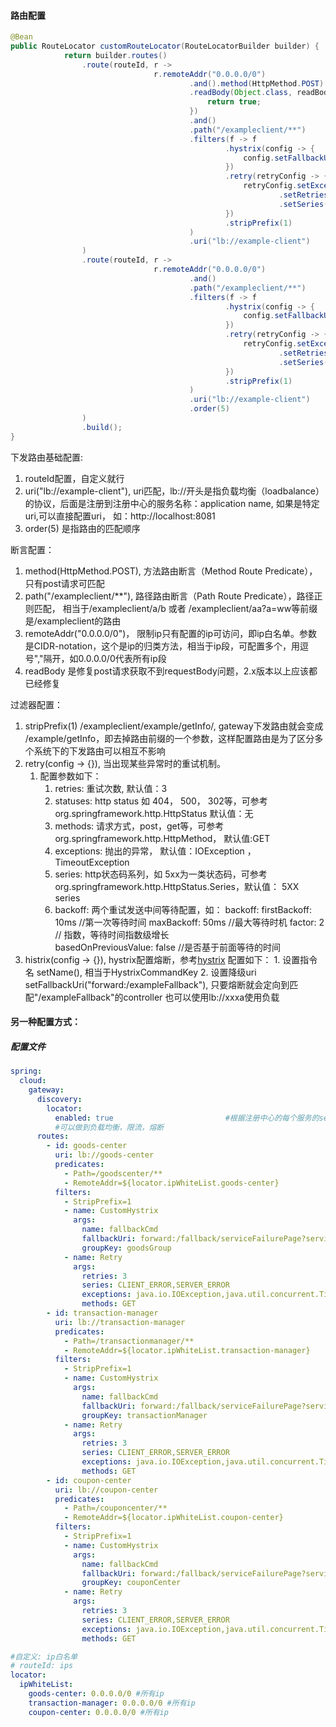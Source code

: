 #### 路由配置
```java
@Bean
public RouteLocator customRouteLocator(RouteLocatorBuilder builder) {
            return builder.routes()
                .route(routeId, r ->
                                r.remoteAddr("0.0.0.0/0")
                                        .and().method(HttpMethod.POST).and()
                                        .readBody(Object.class, readBody -> {
                                            return true;
                                        })
                                        .and()
                                        .path("/exampleclient/**")
                                        .filters(f -> f
                                                .hystrix(config -> {
                                                    config.setFallbackUri("forward:/fallback/serviceFailurePage").setName("fallbackCmd");
                                                })
                                                .retry(retryConfig -> {
                                                    retryConfig.setExceptions(java.io.IOException.class, java.util.concurrent.TimeoutException.class)
                                                            .setRetries(3)
                                                            .setSeries(SERVER_ERROR, CLIENT_ERROR);
                                                })
                                                .stripPrefix(1)
                                        )
                                        .uri("lb://example-client")
                )
                .route(routeId, r ->
                                r.remoteAddr("0.0.0.0/0")
                                        .and()
                                        .path("/exampleclient/**")
                                        .filters(f -> f
                                                .hystrix(config -> {
                                                    config.setFallbackUri("forward:/fallback/serviceFailurePage").setName("fallbackCmd");
                                                })
                                                .retry(retryConfig -> {
                                                    retryConfig.setExceptions(java.io.IOException.class, java.util.concurrent.TimeoutException.class)
                                                            .setRetries(3)
                                                            .setSeries(SERVER_ERROR, CLIENT_ERROR);
                                                })
                                                .stripPrefix(1)
                                        )
                                        .uri("lb://example-client")
                                        .order(5)
                )
                .build();
}
```
下发路由基础配置:

1. routeId配置，自定义就行
2. uri("lb://example-client"), uri匹配，lb://开头是指负载均衡（loadbalance）的协议，后面是注册到注册中心的服务名称：application name, 如果是特定uri,可以直接配置uri， 如：http://localhost:8081
3. order(5) 是指路由的匹配顺序

断言配置：

1. method(HttpMethod.POST), 方法路由断言（Method Route Predicate），只有post请求可匹配
2. path("/exampleclient/**"), 路径路由断言（Path Route Predicate），路径正则匹配， 相当于/exampleclient/a/b  或者 /exampleclient/aa?a=ww等前缀是/exampleclient的路由
3. remoteAddr("0.0.0.0/0")， 限制ip只有配置的ip可访问，即ip白名单。参数是CIDR-notation，这个是ip的归类方法，相当于ip段，可配置多个，用逗号","隔开，如0.0.0.0/0代表所有ip段
4. readBody 是修复post请求获取不到requestBody问题，2.x版本以上应该都已经修复

过滤器配置：

1. stripPrefix(1) /exampleclient/example/getInfo/, gateway下发路由就会变成 /example/getInfo，即去掉路由前缀的一个参数，这样配置路由是为了区分多个系统下的下发路由可以相互不影响
2. retry(config -> {}), 当出现某些异常时的重试机制。
    1. 配置参数如下：
        1. retries: 重试次数, 默认值：3
        2. statuses: http status 如 404， 500， 302等，可参考org.springframework.http.HttpStatus 默认值：无
        3. methods: 请求方式，post，get等，可参考org.springframework.http.HttpMethod， 默认值:GET
        4. exceptions: 抛出的异常， 默认值：IOException ， TimeoutException
        5. series: http状态码系列，如 5xx为一类状态码，可参考org.springframework.http.HttpStatus.Series，默认值： 5XX series
        6. backoff: 两个重试发送中间等待配置，如：
           backoff:
              firstBackoff: 10ms //第一次等待时间
              maxBackoff: 50ms //最大等待时机
              factor: 2 // 指数，等待时间指数级增长  
              basedOnPreviousValue: false //是否基于前面等待的时间
6. histrix(config -> {}), hystrix配置熔断，参考[hystrix](hystrix.md)
    配置如下：
        1. 设置指令名 setName(), 相当于HystrixCommandKey
        2. 设置降级uri setFallbackUri("forward:/exampleFallback"), 只要熔断就会定向到匹配"/exampleFallback"的controller 也可以使用lb://xxxa使用负载

#### 另一种配置方式：
##### 配置文件
```yaml
spring:
  cloud:
    gateway:
      discovery:
        locator:
          enabled: true                         #根据注册中心的每个服务的serviceId，进行路由转发功能，
          #可以做到负载均衡，限流，熔断
      routes:
        - id: goods-center
          uri: lb://goods-center
          predicates:
            - Path=/goodscenter/**
            - RemoteAddr=${locator.ipWhiteList.goods-center}
          filters:
            - StripPrefix=1
            - name: CustomHystrix
              args:
                name: fallbackCmd
                fallbackUri: forward:/fallback/serviceFailurePage?service=goods-center
                groupKey: goodsGroup
            - name: Retry
              args:
                retries: 3
                series: CLIENT_ERROR,SERVER_ERROR
                exceptions: java.io.IOException,java.util.concurrent.TimeoutException
                methods: GET
        - id: transaction-manager
          uri: lb://transaction-manager
          predicates:
            - Path=/transactionmanager/**
            - RemoteAddr=${locator.ipWhiteList.transaction-manager}
          filters:
            - StripPrefix=1
            - name: CustomHystrix
              args:
                name: fallbackCmd
                fallbackUri: forward:/fallback/serviceFailurePage?service=transaction-manager
                groupKey: transactionManager
            - name: Retry
              args:
                retries: 3
                series: CLIENT_ERROR,SERVER_ERROR
                exceptions: java.io.IOException,java.util.concurrent.TimeoutException
                methods: GET
        - id: coupon-center
          uri: lb://coupon-center
          predicates:
            - Path=/couponcenter/**
            - RemoteAddr=${locator.ipWhiteList.coupon-center}
          filters:
            - StripPrefix=1
            - name: CustomHystrix
              args:
                name: fallbackCmd
                fallbackUri: forward:/fallback/serviceFailurePage?service=coupon-center
                groupKey: couponCenter
            - name: Retry
              args:
                retries: 3
                series: CLIENT_ERROR,SERVER_ERROR
                exceptions: java.io.IOException,java.util.concurrent.TimeoutException
                methods: GET

#自定义: ip白名单
# routeId: ips
locator:
  ipWhiteList:
    goods-center: 0.0.0.0/0 #所有ip
    transaction-manager: 0.0.0.0/0 #所有ip
    coupon-center: 0.0.0.0/0 #所有ip

```
